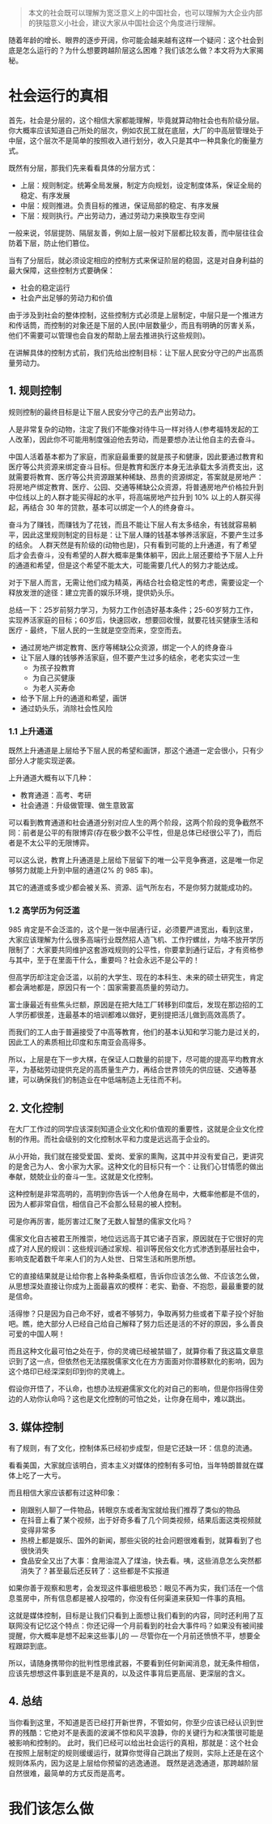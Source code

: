 
> 本文的社会既可以理解为宽泛意义上的中国社会，也可以理解为大企业内部的狭隘意义小社会，建议大家从中国社会这个角度进行理解。

随着年龄的增长、眼界的逐步开阔，你可能会越来越有这样一个疑问：这个社会到底是怎么运行的？为什么想要跨越阶层这么困难？我们该怎么做？本文将为大家揭秘。

# 社会运行的真相
首先，社会是分层的，这个相信大家都能理解，毕竟就算动物社会也有阶级分层。你大概率应该知道自己所处的层次，例如农民工就在底层，大厂的中高层管理处于中层，这个层次不是简单的按照收入进行划分，收入只是其中一种具象化的衡量方式。

既然有分层，那我们先来看看具体的分层方式：
- 上层：规则制定。统筹全局发展，制定方向规划，设定制度体系，保证全局的稳定、有序发展
- 中层：规则推进。负责目标的推进，保证局部的稳定、有序发展
- 下层：规则执行。产出劳动力，通过劳动力来换取生存空间
  
一般来说，邻层提防、隔层友善，例如上层一般对下层都比较友善，而中层往往会防着下层，防止他们篡位。

当有了分层后，就必须设定相应的控制方式来保证阶层的稳固，这是对自身利益的最大保障，这些控制方式要确保：
- 社会的稳定运行
- 社会产出足够的劳动力和价值
  
由于涉及到社会的整体控制，这些控制方式必须是上层制定，中层只是一个推进方和传话筒，而控制的对象还是下层的人民(中层数量少，而且有明确的厉害关系，他们不需要可以管理也会自发的帮助上层去推进执行这些规则)。

在讲解具体的控制方式前，我们先给出控制目标：让下层人民安分守己的产出高质量劳动力。

## 1. 规则控制
规则控制的最终目标是让下层人民安分守己的去产出劳动力。

人是非常复杂的动物，注定了我们不能像对待牛马一样对待人(参考福特发起的工人改革)，因此你不可能用制度强迫他去劳动，而是要想办法让他自主的去奋斗。

中国人活着基本都为了家庭，而家庭最重要的就是孩子和健康，因此要通过教育和医疗等公共资源来绑定奋斗目标。但是教育和医疗本身无法承载太多消费支出，这就需要将教育、医疗等公共资源跟某种稀缺、昂贵的资源绑定，答案就是房地产：将房地产绑定教育、医疗、公园、交通等稀缺公众资源，将普通房地产价格拉升到中位线以上的人群才能买得起的水平，将高端房地产拉升到 10% 以上的人群买得起，再结合 30 年的贷款，基本可以绑定一个人的终身奋斗。

奋斗为了赚钱，而赚钱为了花钱，而且不能让下层人有太多结余，有钱就容易躺平，因此这里规则制定的目标是：让下层人赚的钱基本够养活家庭，不要产生过多的结余。
人群天然是有阶级的(动物也是)，只有看到可能的上升通道，有了希望后才会去奋斗，没有希望的人群大概率是集体躺平，因此上层还要给予下层人上升的通道和希望，但是这个希望不能太大，可能需要几代人的努力才能达成。

对于下层人而言，无需让他们成为精英，再结合社会稳定性的考虑，需要设定一个释放发泄的途径：建立完善的娱乐环境，提供奶头乐。

总结一下：25岁前努力学习，为努力工作创造好基本条件；25-60岁努力工作，实现养活家庭的目标；60岁后，快速回收，想要回收慢，就要花钱买健康生活和医疗 - 最终，下层人民的一生就是空空而来，空空而去。
- 通过房地产绑定教育、医疗等稀缺公众资源，绑定一个人的终身奋斗
- 让下层人赚的钱够养活家庭，但不要产生过多的结余，老老实实过一生
  - 为孩子投教育
  - 为自己买健康
  - 为老人买寿命
- 给予下层上升的通道和希望，画饼
- 通过奶头乐，消除社会性风险

### 1.1 上升通道
既然上升通道是上层给予下层人民的希望和画饼，那这个通道一定会很小，只有少部分人才能实现逆袭。

上升通道大概有以下几种：
- 教育通道：高考、考研
- 社会通道：升级做管理、做生意致富
  
可以看到教育通道和社会通道分别对应人生的两个阶段，这两个阶段的竞争截然不同：前者是公平的有限博弈(存在极少数不公平性，但是总体已经很公平了)，而后者是不太公平的无限博弈。

可以这么说，教育上升通道是上层给下层留下的唯一公平竞争赛道，这是唯一你足够努力就能上升到中层的通道(2% 的 985 率)。

其它的通道或多或少都会被关系、资源、运气所左右，不是你努力就能成功的。

### 1.2 高学历为何泛滥
985 肯定是不会泛滥的，这个是一张中层通行证，必须要严进宽出，看到这里，大家应该理解为什么很多高端行业既然招人造飞机、工作拧螺丝，为啥不放开学历限制了：大家要共同维护这套游戏规则的公平性，你要拿到通行证后，才有资格参与其中，至于在里面干什么，重要吗？社会永远不是公平的！

但高学历却注定会泛滥，以前的大学生、现在的本科生、未来的硕士研究生，肯定都会满地都是，原因只有一个：国家需要高质量的劳动力。

富士康最近有些焦头烂额，原因是在把大陆工厂转移到印度后，发现在那边招的工人学历都很差，连最基本的培训都难以做好，更别提把活儿做到高效高质了。

而我们的工人由于普遍接受了中高等教育，他们的基本认知和学习能力是过关的，因此工人的素质相比印度和东南亚会高得多。

所以，上层是在下一步大棋，在保证人口数量的前提下，尽可能的提高平均教育水平，为基础劳动提供充足的高质量生产力，再结合世界领先的供应链、交通等基建，可以确保我们的制造业在中低端制造上无往而不利。

## 2. 文化控制
在大厂工作过的同学应该深刻知道企业文化和价值观的重要性，这就是企业文化控制的作用。而社会级别的文化控制水平和力度是远远高于企业的。

从小开始，我们就在接受爱国、爱岗、爱家的熏陶，这其中并没有爱自己，更讲究的是舍己为人、舍小家为大家。这种文化的目标只有一个：让我们心甘情愿的做出奉献，兢兢业业的奋斗一生。这就是文化控制。

这种控制是非常高明的，高明到你告诉一个人他身在局中，大概率他都是不信的，因为人都非常自信，相信自己不会那么轻易的被人控制。

可是你再厉害，能厉害过汇聚了无数人智慧的儒家文化吗？

儒家文化自古被君王所推崇，地位远远高于其它诸子百家，原因就在于它很好的完成了对人民的规训：这些规训通过家规、祖训等民俗文化方式渗透到基层社会中，影响支配着数千年来人们的为人处世、日常生活和所思所想。

它的直接结果就是让给你套上各种条条框框，告诉你应该怎么做、不应该怎么做，从思想深处直接让你成为上面最喜欢的模样：老实、勤奋、不抱怨，最最重要的就是信命。

活得惨？只是因为自己命不好，或者不够努力，争取再努力些或者下辈子投个好胎吧。瞧，绝大部分人已经自己给自己解释了努力后还是活的不好的原因，多么善良可爱的中国人啊！

而且这种文化最可怕之处在于，你的灵魂已经被禁锢了，就算你看了我这篇文章意识到了这一点，但依然也无法摆脱儒家文化在方方面面对你潜移默化的影响，因为这个烙印已经深深刻印到你的灵魂上。

假设你开悟了，不认命，也想办法规避儒家文化的对自己的影响，但是你挡得住旁边的人劝你认命吗？这也是文化控制的可怕之处，让你身在局中，难以跳出。

## 3. 媒体控制
有了规则，有了文化，控制体系已经初步成型，但是它还缺一环：信息的流通。

看看美国，大家就应该明白，资本主义对媒体的控制有多可怕，当年特朗普就在媒体上吃了一大亏。

而且相信大家应该都有过这种印象：
- 刚跟别人聊了一件物品，转眼京东或者淘宝就给我们推荐了类似的物品
- 在抖音上看了某个视频，出于好奇多看了几个同类视频，结果后面这类视频就变得非常多
- 热榜上都是娱乐、国外的新闻，那些尖锐的社会问题很难看到，就算看到了也很快消失
- 食品安全又出了大事：食用油混入了煤油，快去看。咦，这些消息怎么突然都消失了？甚至最后还反转了：这些都是不实报道
  
如果你善于观察和思考，会发现这件事细思极恐：眼见不再为实，我们活在一个信息茧房中，所有信息都是被人投喂的，你没有任何渠道来获知一件事的真相。

这就是媒体控制，目标是让我们只看到上面想让我们看到的内容，同时还利用了互联网没有记忆这个特点：你还记得一个月前看到的社会大事件吗？如果没有被间接提醒，你大概率是想不起来这些事儿的 — 尽管你在一个月前还愤愤不平，想要全程跟踪到底。

所以，请随身携带你的批判性思维武器，不要看到任何新闻消息，就无条件相信，应该先想想这件事到底是不是真的，以及这件事背后更高层、更深层的含义。
## 4. 总结
当你看到这里，不知道是否已经打开新世界，不管如何，你至少应该已经认识到世界的残酷：它绝对不是表面的波澜不惊和风平浪静，你的关键行为和决策很可能是被影响和控制的。
此时，我们已经可以给出社会运行的真相，那就是：这个社会在按照上层制定的规则缓缓运行，就算你觉得自己跳出了规则，实际上还是在这个规则体系内，因为这是上层给你预留的逃逸通道。
既然是逃逸通道，那跨越阶层自然很难，最简单的方式反而是高考。

# 我们该怎么做
